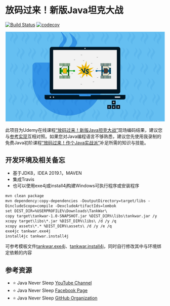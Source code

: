 # 放码过来！新版Java坦克大战

[![Build Status](https://travis-ci.org/JavaNeverSleep/tankwar.svg?branch=master)](https://travis-ci.org/JavaNeverSleep/tankwar)
[![codecov](https://codecov.io/gh/JavaNeverSleep/tankwar/branch/master/graph/badge.svg)](https://codecov.io/gh/JavaNeverSleep/tankwar)

[![](assets/images/udemy-course.jpg)](https://www.udemy.com/java-tank-war/?couponCode=JAVA-NEVER-SLEEP)

此项目为Udemy在线课程[“放码过来！新版Java坦克大战”](https://www.udemy.com/java-tank-war/?couponCode=JAVA-NEVER-SLEEP)现场编码结果，建议您与[参考实现](https://github.com/ny83427/tankwar)互相对照。如果您对Java编程语言不够熟悉，建议您先使用我录制的免费Java初阶课程[“放码过来！作个Java实战派”](https://www.udemy.com/java-warrior-part1)补足所需的知识与技能。


## 开发环境及相关备忘

* 基于JDK8，IDEA 2019.1，MAVEN
* 集成Travis
* 也可以使用exe4j或install4j构建Windows可执行程序或安装程序
```shell
mvn clean package
mvn dependency:copy-dependencies -DoutputDirectory=target/libs -DincludeScope=compile -DexcludeArtifactIds=lombok
set DIST_DIR=%USERPROFILE%\Downloads\TankWar\
copy target\tankwar-1.0-SNAPSHOT.jar %DIST_DIR%\libs\tankwar.jar /y
xcopy target\libs\*.jar %DIST_DIR%\libs\ /d /y /q
xcopy assets\*.* %DIST_DIR%\assets\ /d /y /e /q
exe4jc tankwar.exe4j
install4jc tankwar.install4j
```

可参考模板文件[tankwar.exe4j](tankwar.exe4j)、[tankwar.install4j](tankwar.install4j)，同时自行修改其中与环境绑定依赖的内容

## 参考资源

- ⭐️ Java Never Sleep [YouTube Channel](https://bit.ly/2F2fMFP)
- ⭐️ Java Never Sleep [Facebook Page](https://www.facebook.com/javanotsleep)
- ⭐️ Java Never Sleep [GitHub Organization](https://github.com/JavaNeverSleep)
